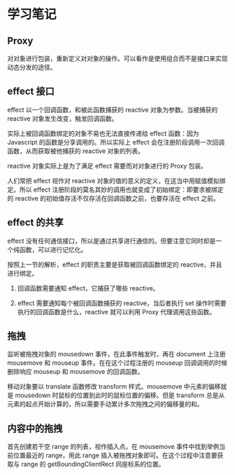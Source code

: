 # 学习笔记

## Proxy

对对象进行包装，重新定义对对象的操作。可以看作是使用组合而不是接口来实现动态分发的途径。

## effect 接口

effect 以一个回调函数，和被此函数捕获的 reactive 对象为参数。当被捕获的 reactive 对象发生改变，触发回调函数。

实际上被回调函数绑定的对象不易也无法直接传递给 effect 函数：因为 Javascript 的函数是分享调用的。所以实际上 effect 会在注册阶段调用一次回调函数，从而获取被他捕获的 reactive 对象的列表。

reactive 对象实际上是为了满足 effect 需要而对对象进行的 Proxy 包装。

人们常把 effect 视作对 reactive 对象的值的意义的定义，在这当中用赋值模拟绑定。所以 effect 注册阶段的莫名其妙的调用也就变成了初始绑定：即要求被绑定的 reactive 的初始值存活不仅存活在回调函数之前，也要存活在 effect 之前。

## effect 的共享

effect 没有任何通信接口，所以是通过共享进行通信的。但要注意它同时却是一个纯函数，可以进行记忆化。

按照上一节的解析，effect 的职责主要是获取被回调函数绑定的 reactive，并且进行绑定。

1. 回调函数需要通知 effect，它捕获了哪些 reactive。

2. effect 需要通知每个被回调函数捕获的 reactive，当后者执行 set 操作时需要执行的回调函数是什么，reactive 就可以利用 Proxy 代理调用这些函数。

## 拖拽

监听被拖拽对象的 mousedown 事件，在此事件触发时，再在 document 上注册 mousemove 和 mouseup 事件。在在这个过程注册的 mouseup 回调调用的时候删除响应 mouseup 和 mousemove 的回调函数。

移动对象要以 translate 函数修改 transform 样式。mousemove 中元素的偏移就是 mousedown 时鼠标的位置到此时的鼠标位置的偏移。但是 transform 总是从元素的起点开始计算的，所以需要手动累计多次拖拽之间的偏移量的和。

## 内容中的拖拽

首先创建若干空 range 的列表，视作插入点。在 mousemove 事件中找到举例当前位置最近的 range，用此 range 插入被拖拽对象即可。在这个过程中注意要获取与 range 的 getBoundingClientRect 同座标系的位置。
